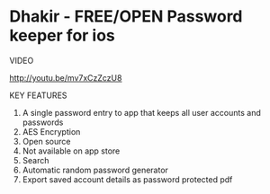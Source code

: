 Dhakir - FREE/OPEN Password keeper for ios
==========================================

VIDEO

http://youtu.be/mv7xCzZczU8

KEY FEATURES

1) A single password entry to app that keeps all user accounts and passwords
2) AES Encryption
3) Open source
4) Not available on app store
5) Search
6) Automatic random password generator
7) Export saved account details as password protected pdf

